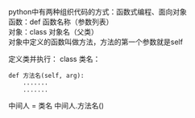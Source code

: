 python中有两种组织代码的方式：函数式编程、面向对象  
函数：def 函数名称（参数列表）  
对象：class 对象名（父类）  
对象中定义的函数叫做方法，方法的第一个参数就是self  

定义类并执行：
class 类名：
    
    def 方法名(self, arg):
        .......
        .......

中间人 = 类名
中间人.方法名()
